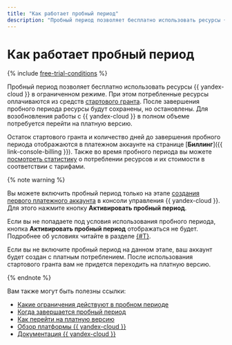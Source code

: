 ```yaml
---
title: "Как работает пробный период"
description: "Пробный период позволяет бесплатно использовать ресурсы {{ yandex-cloud }} в ограниченном режиме. При этом потребленные ресурсы оплачиваются из средств стартового гранта. После завершения пробного периода ресурсы будут сохранены, но остановлены. Для возобновления работы с {{ yandex-cloud }} в полном объеме потребуется перейти на платную версию."
---
```


# Как работает пробный период

{% include [free-trial-conditions](../../../_includes/free-trial-conditions.md) %}

Пробный период позволяет бесплатно использовать ресурсы {{ yandex-cloud }} в ограниченном режиме. При этом потребленные ресурсы оплачиваются из средств [стартового гранта](../../usage-grant.md). После завершения пробного периода ресурсы будут сохранены, но остановлены. Для возобновления работы с {{ yandex-cloud }} в полном объеме потребуется перейти на платную версию.

Остаток стартового гранта и количество дней до завершения пробного периода отображаются в платежном аккаунте на странице [**Биллинг**]({{ link-console-billing }}). Также во время пробного периода вы можете [посмотреть статистику](../../../billing/operations/check-charges.md) о потреблении ресурсов и их стоимости в соответствии с тарифами.

{% note warning %}

Вы можете включить пробный период только на этапе [создания первого платежного аккаунта](../../../billing/quickstart/index.md) в консоли управления {{ yandex-cloud }}. Для этого нажмите кнопку **Активировать пробный период**.


Если вы не попадаете под условия использования пробного периода, кнопка **Активировать пробный период** отображаться не будет. Подробнее об условиях читайте в разделе [{#T}](../../individuals/registration.md#new-account).


Если вы не включите пробный период на данном этапе, ваш аккаунт будет создан с платным потреблением. После использования стартового гранта вам не придется переходить на платную версию.

{% endnote %}

Вам также могут быть полезны ссылки:
* [Какие ограничения действуют в пробном периоде](limits.md)
* [Когда завершается пробный период](trial-ending.md)
* [Как перейти на платную версию](upgrade-to-paid.md)
* [Обзор платформы {{ yandex-cloud }}](../../../overview/index.yaml)
* [Документация {{ yandex-cloud }}](/docs)

